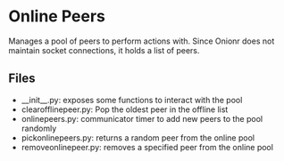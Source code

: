 # Online Peers

Manages a pool of peers to perform actions with. Since Onionr does not maintain socket connections, it holds a list of peers.


## Files

* \_\_init\_\_.py: exposes some functions to interact with the pool
* clearofflinepeer.py: Pop the oldest peer in the offline list
* onlinepeers.py: communicator timer to add new peers to the pool randomly
* pickonlinepeers.py: returns a random peer from the online pool
* removeonlinepeer.py: removes a specified peer from the online pool
